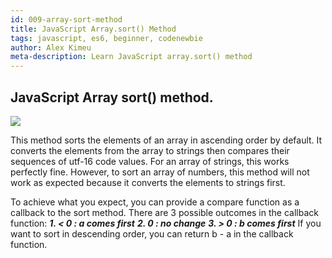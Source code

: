 ```yaml
---
id: 009-array-sort-method
title: JavaScript Array.sort() Method
tags: javascript, es6, beginner, codenewbie
author: Alex Kimeu
meta-description: Learn JavaScript array.sort() method
---
```


## JavaScript Array sort() method.

<img src="https://media-exp1.licdn.com/dms/image/C4D22AQHO5yOEY-_nUw/feedshare-shrink_800-alternative/0?e=1605744000&v=beta&t=5gF_H5Bk1GimAMRvDKBFAGQ8eoKGaQNaTHZxLWKsfFA">

This method sorts the elements of an array in ascending order by default. It converts the elements from the array to strings then compares their sequences of utf-16 code values.
For an array of strings, this works perfectly fine. However, to sort an array of numbers, this method will not work as expected because it converts the elements to strings first.

To achieve what you expect, you can provide a compare function as a callback to the sort method. There are 3 possible outcomes in the callback function: **_1. < 0 : a comes first_** **_2. 0 : no change_** **_3. > 0 : b comes first_**
If you want to sort in descending order, you can return b - a in the callback function.
